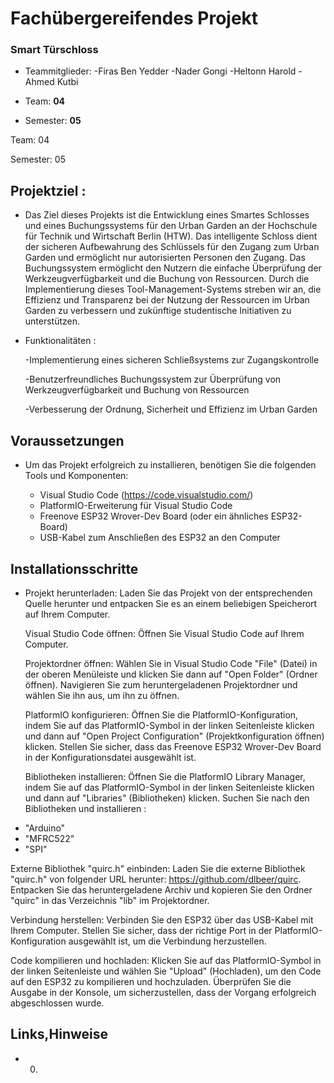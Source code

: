 # Fachübergereifendes Projekt
### Smart Türschloss

* Teammitglieder:
  -Firas Ben Yedder 
  -Nader Gongi
  -Heltonn Harold
  -Ahmed Kutbi 

* Team: **04**
* Semester: **05**

Team: 04


Semester: 05


## Projektziel : 
* Das Ziel dieses Projekts ist die Entwicklung eines Smartes Schlosses und eines Buchungssystems für den Urban Garden an der Hochschule für Technik und Wirtschaft Berlin (HTW). Das intelligente Schloss dient der sicheren  Aufbewahrung des Schlüssels für den Zugang zum Urban Garden und ermöglicht nur autorisierten Personen den Zugang. Das Buchungssystem ermöglicht den Nutzern die einfache Überprüfung der Werkzeugverfügbarkeit und die Buchung von Ressourcen. Durch die Implementierung dieses Tool-Management-Systems streben wir an, die Effizienz und Transparenz bei der Nutzung der Ressourcen im Urban Garden zu verbessern und zukünftige studentische Initiativen zu unterstützen.

* Funktionalitäten : 

  -Implementierung eines sicheren Schließsystems zur Zugangskontrolle
 
  -Benutzerfreundliches Buchungssystem zur Überprüfung von Werkzeugverfügbarkeit und Buchung von Ressourcen

  -Verbesserung der Ordnung, Sicherheit und Effizienz im Urban Garden


## Voraussetzungen
 
* Um das Projekt erfolgreich zu installieren, benötigen Sie die folgenden Tools und Komponenten:

  + Visual Studio Code (https://code.visualstudio.com/)
  + PlatformIO-Erweiterung für Visual Studio Code
  + Freenove ESP32 Wrover-Dev Board (oder ein ähnliches ESP32-Board)
  + USB-Kabel zum Anschließen des ESP32 an den Computer

## Installationsschritte
* Projekt herunterladen: Laden Sie das Projekt von der entsprechenden Quelle herunter und entpacken Sie es an  einem beliebigen Speicherort auf Ihrem Computer.

  Visual Studio Code öffnen: Öffnen Sie Visual Studio Code auf Ihrem Computer.

  Projektordner öffnen: Wählen Sie in Visual Studio Code "File" (Datei) in der oberen Menüleiste und klicken   Sie dann auf "Open Folder" (Ordner öffnen). Navigieren Sie zum heruntergeladenen Projektordner und wählen Sie ihn aus, um ihn zu öffnen.

  PlatformIO konfigurieren: Öffnen Sie die PlatformIO-Konfiguration, indem Sie auf das PlatformIO-Symbol in der linken Seitenleiste klicken und dann auf "Open Project Configuration" (Projektkonfiguration öffnen) klicken. Stellen Sie sicher, dass das Freenove ESP32 Wrover-Dev Board in der Konfigurationsdatei ausgewählt ist.

  Bibliotheken installieren: Öffnen Sie die PlatformIO Library Manager, indem Sie auf das PlatformIO-Symbol in der linken Seitenleiste klicken und dann auf "Libraries" (Bibliotheken) klicken. 
Suchen Sie nach den Bibliotheken und installieren : 
 + "Arduino" 
 + "MFRC522" 
 + "SPI" 

  Externe Bibliothek "quirc.h" einbinden: Laden Sie die externe Bibliothek "quirc.h" von folgender URL herunter: https://github.com/dlbeer/quirc. Entpacken Sie das heruntergeladene Archiv und kopieren Sie den Ordner "quirc" in das Verzeichnis "lib" im Projektordner.

  Verbindung herstellen: Verbinden Sie den ESP32 über das USB-Kabel mit Ihrem Computer. Stellen Sie sicher, dass der richtige Port in der PlatformIO-Konfiguration ausgewählt ist, um die Verbindung herzustellen.

Code kompilieren und hochladen: Klicken Sie auf das PlatformIO-Symbol in der linken Seitenleiste und wählen Sie "Upload" (Hochladen), um den Code auf den ESP32 zu kompilieren und hochzuladen. Überprüfen Sie die Ausgabe in der Konsole, um sicherzustellen, dass der Vorgang erfolgreich abgeschlossen wurde.

## Links,Hinweise 
* 0. 
